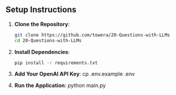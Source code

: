 ## Setup Instructions

1. **Clone the Repository**:
   ```bash
   git clone https://github.com/towera/20-Questions-with-LLMs
   cd 20-Questions-with-LLMs

2. **Install Dependencies**:
   ```bash
   pip install -r requirements.txt

3. **Add Your OpenAI API Key**:
    cp .env.example .env

4. **Run the Application**:
    python main.py

